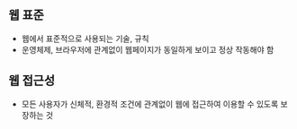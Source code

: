 ## 웹 표준

- 웹에서 표준적으로 사용되는 기술, 규칙
- 운영체제, 브라우저에 관계없이 웹페이지가 동일하게 보이고 정상 작동해야 함

## 웹 접근성

- 모든 사용자가 신체적, 환경적 조건에 관계없이 웹에 접근하여 이용할 수 있도록 보장하는 것
